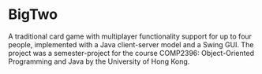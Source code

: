 # BigTwo
A traditional card game with multiplayer functionality support for up to four people, implemented with a Java client-server model and a Swing GUI. The project was a semester-project for the course COMP2396: Object-Oriented Programming and Java by the University of Hong Kong.
